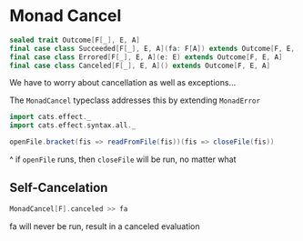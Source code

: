 # Monad Cancel

```scala
sealed trait Outcome[F[_], E, A]
final case class Succeeded[F[_], E, A](fa: F[A]) extends Outcome[F, E, A]
final case class Errored[F[_], E, A](e: E) extends Outcome[F, E, A]
final case class Canceled[F[_], E, A]() extends Outcome[F, E, A]
```

We have to worry about cancellation as well as exceptions...

The `MonadCancel` typeclass addresses this by extending `MonadError`

```scala worksheet
import cats.effect._
import cats.effect.syntax.all._

openFile.bracket(fis => readFromFile(fis))(fis => closeFile(fis))
```

^ if `openFile` runs, then `closeFile` will be run, no matter what

## Self-Cancelation

```scala
MonadCancel[F].canceled >> fa
```

fa will never be run, result in a canceled evaluation

